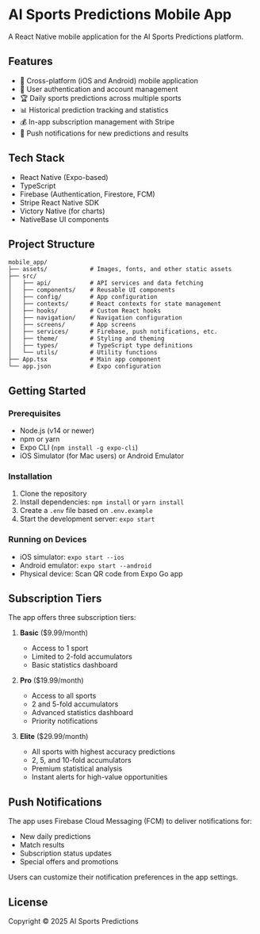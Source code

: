 # AI Sports Predictions Mobile App

A React Native mobile application for the AI Sports Predictions platform.

## Features

- 📱 Cross-platform (iOS and Android) mobile application
- 🔐 User authentication and account management
- 🏆 Daily sports predictions across multiple sports
- 📊 Historical prediction tracking and statistics
- 💰 In-app subscription management with Stripe
- 🔔 Push notifications for new predictions and results

## Tech Stack

- React Native (Expo-based)
- TypeScript
- Firebase (Authentication, Firestore, FCM)
- Stripe React Native SDK
- Victory Native (for charts)
- NativeBase UI components

## Project Structure

```
mobile_app/
├── assets/            # Images, fonts, and other static assets
├── src/
│   ├── api/           # API services and data fetching
│   ├── components/    # Reusable UI components
│   ├── config/        # App configuration
│   ├── contexts/      # React contexts for state management
│   ├── hooks/         # Custom React hooks
│   ├── navigation/    # Navigation configuration
│   ├── screens/       # App screens
│   ├── services/      # Firebase, push notifications, etc.
│   ├── theme/         # Styling and theming
│   ├── types/         # TypeScript type definitions
│   └── utils/         # Utility functions
├── App.tsx            # Main app component
└── app.json           # Expo configuration
```

## Getting Started

### Prerequisites

- Node.js (v14 or newer)
- npm or yarn
- Expo CLI (`npm install -g expo-cli`)
- iOS Simulator (for Mac users) or Android Emulator

### Installation

1. Clone the repository
2. Install dependencies: `npm install` or `yarn install`
3. Create a `.env` file based on `.env.example`
4. Start the development server: `expo start`

### Running on Devices

- iOS simulator: `expo start --ios`
- Android emulator: `expo start --android`
- Physical device: Scan QR code from Expo Go app

## Subscription Tiers

The app offers three subscription tiers:

1. **Basic** ($9.99/month)
   - Access to 1 sport
   - Limited to 2-fold accumulators
   - Basic statistics dashboard

2. **Pro** ($19.99/month)
   - Access to all sports
   - 2 and 5-fold accumulators
   - Advanced statistics dashboard
   - Priority notifications

3. **Elite** ($29.99/month)
   - All sports with highest accuracy predictions
   - 2, 5, and 10-fold accumulators
   - Premium statistical analysis
   - Instant alerts for high-value opportunities

## Push Notifications

The app uses Firebase Cloud Messaging (FCM) to deliver notifications for:

- New daily predictions
- Match results
- Subscription status updates
- Special offers and promotions

Users can customize their notification preferences in the app settings.

## License

Copyright © 2025 AI Sports Predictions